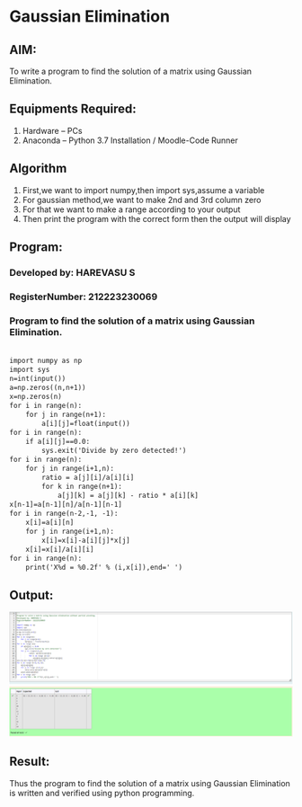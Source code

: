 # Gaussian Elimination

## AIM:
To write a program to find the solution of a matrix using Gaussian Elimination.

## Equipments Required:
1. Hardware – PCs
2. Anaconda – Python 3.7 Installation / Moodle-Code Runner

## Algorithm
1. First,we want to import numpy,then import sys,assume a variable
2. For gaussian method,we want to make 2nd and 3rd column zero
3. For that we want to make a range according to your output
4. Then print the program with the correct form then the output will display

## Program:

### Developed by: HAREVASU S
### RegisterNumber: 212223230069
### Program to find the solution of a matrix using Gaussian Elimination.
```

import numpy as np
import sys
n=int(input())
a=np.zeros((n,n+1))
x=np.zeros(n)
for i in range(n):
    for j in range(n+1):
        a[i][j]=float(input())
for i in range(n):
    if a[i][j]==0.0:
        sys.exit('Divide by zero detected!')
for i in range(n):
    for j in range(i+1,n):
        ratio = a[j][i]/a[i][i]
        for k in range(n+1):
            a[j][k] = a[j][k] - ratio * a[i][k]
x[n-1]=a[n-1][n]/a[n-1][n-1]
for i in range(n-2,-1, -1):
    x[i]=a[i][n]
    for j in range(i+1,n):
        x[i]=x[i]-a[i][j]*x[j]
    x[i]=x[i]/a[i][i]
for i in range(n):
    print('X%d = %0.2f' % (i,x[i]),end=' ') 
```


## Output:
![alt text](image.png)

## Result:
Thus the program to find the solution of a matrix using Gaussian Elimination is written and verified using python programming.

